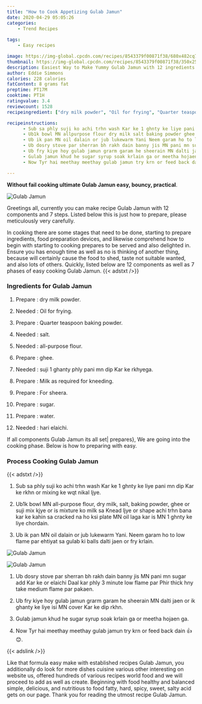 ```yaml
---
title: "How to Cook Appetizing Gulab Jamun"
date: 2020-04-29 05:05:26
categories:
    - Trend Recipes
    
tags:
    - Easy recipes

image: https://img-global.cpcdn.com/recipes/8543379f00871f38/680x482cq70/gulab-jamun-recipe-main-photo.jpg
thumbnail: https://img-global.cpcdn.com/recipes/8543379f00871f38/350x250cq70/gulab-jamun-recipe-main-photo.jpg
description: Easiest Way to Make Yummy Gulab Jamun with 12 ingredients and 7 stages of easy cooking.
author: Eddie Simmons
calories: 228 calories
fatContent: 8 grams fat
preptime: PT17M
cooktime: PT1H
ratingvalue: 3.4
reviewcount: 1528
recipeingredient: ["dry milk powder", "Oil for frying", "Quarter teaspoon baking powder", "salt", "allpurpose flour", "ghee", "suji 1 ghanty phly pani mn dip Kar ke rkhyega", "Milk as required for kneeding", "For sheera", "sugar", "water", "hari elaichi"]

recipeinstructions: 
      - Sub sa phly suji ko achi trhn wash Kar ke 1 ghnty ke liye pani mn dip Kar ke rkhn or mixing ke wqt nikal ljye 
      - Ub1k bowl MN allpurpose flour dry milk salt baking powder ghee or suji mix kjye or is mixture ko milk sa Knead ljye or shape achi trhn bana kar ke kahin sa cracked na ho ksi plate MN oil laga kar is MN 1 ghnty ke liye chordain 
      - Ub ik pan MN oil dalain or jub lukewarm Yani Neem garam ho to low flame par ehtiyat sa gulab ki balls dalti jaen or fry krlain 
      - Ub dosry stove par sherran bh rakh dain banny jis MN pani mn sugar add Kar ke or elaichi Daal kar phly 3 minute low flame par Phir thick hny take medium flame par pakaen 
      - Ub fry kiye hoy gulab jamun grarm garam he sheerain MN dalti jaen or ik ghanty ke liye isi MN cover Kar ke dip rkhn 
      - Gulab jamun khud he sugar syrup soak krlain ga or meetha hojaen ga 
      - Now Tyr hai meethay meethay gulab jamun try krn or feed back dain 

---
```




**Without fail cooking ultimate Gulab Jamun easy, bouncy, practical**. 


![Gulab Jamun](https://img-global.cpcdn.com/recipes/8543379f00871f38/680x482cq70/gulab-jamun-recipe-main-photo.jpg "Gulab Jamun")




Greetings all, currently you can make recipe Gulab Jamun with 12 components and 7 steps. Listed below this is just how to prepare, please meticulously very carefully.

In cooking there are some stages that need to be done, starting to prepare ingredients, food preparation devices, and likewise comprehend how to begin with starting to cooking prepares to be served and also delighted in. Ensure you has enough time as well as no is thinking of another thing, because will certainly cause the food to shed, taste not suitable wanted, and also lots of others. Quickly, listed below are 12 components as well as 7 phases of easy cooking Gulab Jamun.
{{< adstxt />}}

### Ingredients for Gulab Jamun


1. Prepare  : dry milk powder.

1. Needed  : Oil for frying.

1. Prepare  : Quarter teaspoon baking powder.

1. Needed  : salt.

1. Needed  : all-purpose flour.

1. Prepare  : ghee.

1. Needed  : suji 1 ghanty phly pani mn dip Kar ke rkhyega.

1. Prepare  : Milk as required for kneeding.

1. Prepare  : For sheera.

1. Prepare  : sugar.

1. Prepare  : water.

1. Needed  : hari elaichi.



If all components Gulab Jamun its all set| prepares}, We are going into the cooking phase. Below is how to preparing with easy.

### Process Cooking Gulab Jamun

{{< adstxt />}}


1. Sub sa phly suji ko achi trhn wash Kar ke 1 ghnty ke liye pani mn dip Kar ke rkhn or mixing ke wqt nikal ljye.



1. Ub1k bowl MN all-purpose flour, dry milk, salt, baking powder, ghee or suji mix kjye or is mixture ko milk sa Knead ljye or shape achi trhn bana kar ke kahin sa cracked na ho ksi plate MN oil laga kar is MN 1 ghnty ke liye chordain.



1. Ub ik pan MN oil dalain or jub lukewarm Yani. Neem garam ho to low flame par ehtiyat sa gulab ki balls dalti jaen or fry krlain.



![Gulab Jamun](https://img-global.cpcdn.com/steps/b17ff1c254cc1818/160x128cq70/gulab-jamun-recipe-step-3-photo.jpg" "Gulab Jamun")

![Gulab Jamun](https://img-global.cpcdn.com/steps/2fd2729acff6d4f9/160x128cq70/gulab-jamun-recipe-step-3-photo.jpg" "Gulab Jamun")



1. Ub dosry stove par sherran bh rakh dain banny jis MN pani mn sugar add Kar ke or elaichi Daal kar phly 3 minute low flame par Phir thick hny take medium flame par pakaen.



1. Ub fry kiye hoy gulab jamun grarm garam he sheerain MN dalti jaen or ik ghanty ke liye isi MN cover Kar ke dip rkhn.



1. Gulab jamun khud he sugar syrup soak krlain ga or meetha hojaen ga.



1. Now Tyr hai meethay meethay gulab jamun try krn or feed back dain 👍😊.





{{< adslink />}}

Like that formula easy make with established recipes Gulab Jamun, you additionally do look for more dishes cuisine various other interesting on website us, offered hundreds of various recipes world food and we will proceed to add as well as create. Beginning with food healthy and balanced simple, delicious, and nutritious to food fatty, hard, spicy, sweet, salty acid gets on our page. Thank you for reading the utmost recipe Gulab Jamun.
